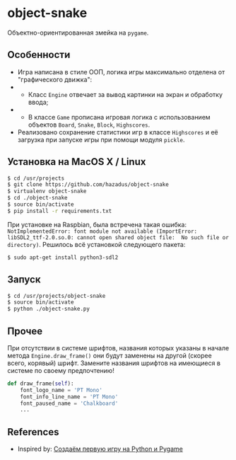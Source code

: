 # object-snake
Объектно-ориентированная змейка на `pygame`.

## Особенности
* Игра написана в стиле ООП, логика игры максимально отделена от "графического движка":
* * Класс `Engine` отвечает за вывод картинки на экран и обработку ввода;
* * В классе `Game` прописана игровая логика с использованием объектов `Board`, `Snake`, `Block`, `Highscores`.
* Реализовано сохранение статистики игр в классе `Highscores` и её загрузка при запуске игры при помощи модуля
`pickle`.

## Установка на MacOS X / Linux
```bash
$ cd /usr/projects
$ git clone https://github.com/hazadus/object-snake
$ virtualenv object-snake
$ cd ./object-snake
$ source bin/activate
$ pip install -r requirements.txt
```
При установке на Raspbian, была встречена такая ошибка:
`NotImplementedError: font module not available (ImportError: libSDL2_ttf-2.0.so.0: cannot open shared object file: 
No such file or directory)`.
Решилось всё установкой следующего пакета:
```bash
$ sudo apt-get install python3-sdl2
```

## Запуск
```bash
$ cd /usr/projects/object-snake
$ source bin/activate
$ python ./object-snake.py
```

## Прочее
При отсутствии в системе шрифтов, названия которых указаны в начале метода `Engine.draw_frame()` они будут заменены на
другой (скорее всего, корявый) шрифт. Замените названия шрифтов на имеющиеся в системе по своему предпочтению!
```python
def draw_frame(self):
    font_logo_name = 'PT Mono'
    font_info_line_name = 'PT Mono'
    font_paused_name = 'Chalkboard'
    ...
```

## References
- Inspired by: [Создаём первую игру на Python и Pygame](https://skillbox.ru/media/code/sozdayem-pervuyu-igru-na-python-i-pygame/)